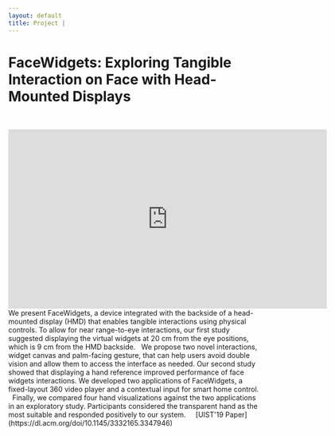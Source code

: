 ```yaml
---
layout: default
title: Project | 
---
```


# FaceWidgets: Exploring Tangible Interaction on Face with Head-Mounted Displays
&nbsp;  
<div class="video-container">
    <iframe
        width="640"
        height="360"
        src = "https://www.youtube.com/embed/e_Bty05zuAc"
        frameborder="0"
        allowfullscreen
        display = "block"
        margin-left = "auto"
        margin-right = "auto"
        >
    </iframe>
</div>  
We present FaceWidgets, a device integrated with the backside of a head-mounted display (HMD) that enables tangible interactions using physical controls. To allow for near range-to-eye interactions, our first study suggested displaying the virtual widgets at 20 cm from the eye positions, which is 9 cm from the HMD backside.  
&nbsp;  
We propose two novel interactions, widget canvas and palm-facing gesture, that can help users avoid double vision and allow them to access the interface as needed. Our second study showed that displaying a hand reference improved performance of face widgets interactions. We developed two applications of FaceWidgets, a fixed-layout 360 video player and a contextual input for smart home control.  
&nbsp;  
Finally, we compared four hand visualizations against the two applications in an exploratory study. Participants considered the transparent hand as the most suitable and responded positively to our system.  
&nbsp;  
&nbsp;  
[UIST'19 Paper](https://dl.acm.org/doi/10.1145/3332165.3347946)  
